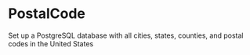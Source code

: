 # PostalCode
Set up a PostgreSQL database with all cities, states, counties, and postal codes in the United States
